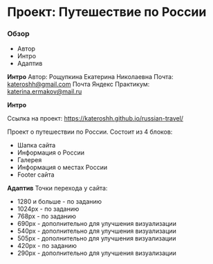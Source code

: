 # Проект: Путешествие по России

### Обзор
* Автор
* Интро
* Адаптив

**Интро**
Автор: Рощупкина Екатерина Николаевна
Почта: kateroshh@gmail.com
Почта Яндекс Практикум: katerina.ermakov@mail.ru

**Интро**

Ссылка на проект: https://kateroshh.github.io/russian-travel/

Проект о путешествии по России. Состоит из 4 блоков:
* Шапка сайта
* Информация о России
* Галерея
* Информация о местах России
* Footer сайта

**Адаптив**
Точки перехода у сайта:
* 1280 и больше - по заданию
* 1024px - по заданию
* 768px - по заданию
* 690px - дополнительно для улучшения визуализации
* 540px - дополнительно для улучшения визуализации
* 505px - дополнительно для улучшения визуализации
* 420px - по заданию
* 290px - дополнительно для улучшения визуализации
